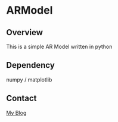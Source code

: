 # ARModel
## Overview
This is a simple AR Model written in python
## Dependency
numpy / matplotlib
## Contact
[My Blog](https://edlinus.cn)
